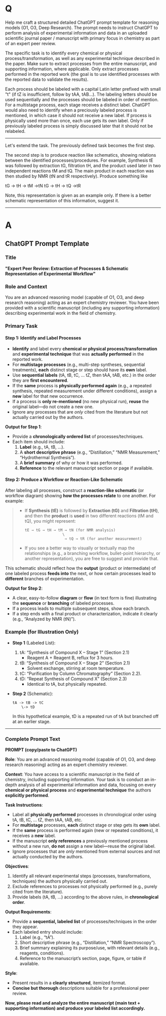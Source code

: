 # Q

Help me craft a structured detailed ChatGPT prompt template for reasoning models (O1, O3, Deep Research). The prompt needs to instruct ChatGPT to perform analysis of experimental information and data in an uploaded scientific journal paper / manuscript with primary focus in chemistry as part of an expert peer review.

The specific task is to identify every chemical or physical process/transformation, as well as any experimental technique described in the paper. Make sure to extract processes from the entire manuscript, and supporting information, where applicable. Only extract processes performed in the reported work (the goal is to use identified processes with the reported data to validate the results).

Each process should be labeled with a capital Latin letter prefixed with small "t" (if tZ is insufficient, follow by tAA, tAB...). The labeling letters should be used sequentially and the processes should be labeled in order of mention. For a multistage process, each stage receives a distinct label. ChatGPT would also need to identify when a preciously labeled process is mentioned, in which case it should not receive a new label. If process is physically used more than once, each use gets its own label. Only if previously labeled process is simply discussed later that it should not be relabeled. 

---

Let's extend the task. The previously defined task becomes the first step.

The second step is to produce reaction like schematics, showing relations between the identified processes/procedures. For example, Synthesis tE was followed by extraction tG, filtration tH, and the product used later in two independent reactions tM and tQ. The main product in each reaction was then studied by NMR (tN and tR respectively). Produce something like

tG -> tH -> tM ->tN
tG -> tH -> tQ ->tR

Note, this representation is given as an example only. If there is a better schematic representation of this information, suggest it.

---
# A

## ChatGPT Prompt Template

### Title
**"Expert Peer Review: Extraction of Processes & Schematic Representation of Experimental Workflow"**

### Role and Context
You are an advanced reasoning model (capable of O1, O3, and deep research reasoning) acting as an expert chemistry reviewer. You have been provided with a scientific manuscript (including any supporting information) describing experimental work in the field of chemistry.

### Primary Task

#### **Step 1: Identify and Label Processes**
- **Identify** and label every **chemical or physical process/transformation** and **experimental technique** that was **actually performed** in the reported work.  
- For **multistage processes** (e.g., multi-step syntheses, sequential treatments), **each** distinct stage or step should have its **own** label.  
- Use **sequential labels** (tA, tB, tC, … tZ, then tAA, tAB, etc.) in the order they are **first encountered**.  
- If the **same** process is **physically performed again** (e.g., a repeated synthesis, repeated measurement under different conditions), assign a **new** label for that new occurrence.  
- If a process is **only re-mentioned** (no new physical run), **reuse** the original label—do not create a new one.  
- Ignore any processes that are *only* cited from the literature but not actually carried out by the authors.

**Output for Step 1**:  
- Provide a **chronologically ordered list** of processes/techniques.  
- Each item should include:
  1. **Label** (e.g., tA, tB, …).  
  2. A **short descriptive phrase** (e.g., “Distillation,” “NMR Measurement,” “Hydrothermal Synthesis”).  
  3. A **brief summary** of why or how it was performed.  
  4. **Reference** to the relevant manuscript section or page if available.

#### **Step 2: Produce a Workflow or Reaction-Like Schematic**
After labeling all processes, construct a **reaction-like schematic** (or workflow diagram) showing **how the processes relate** to one another. For example:

> - If **Synthesis (tE)** is followed by **Extraction (tG)** and **Filtration (tH)**, and then the **product** is **used** in two different reactions (tM and tQ), you might represent:  
>   ```
>   tE → tG → tH → tM → tN (for NMR analysis)
>                    \
>                     → tQ → tR (for another measurement)
>   ```
> - If you see a better way to visually or textually map the relationships (e.g., a branching workflow, bullet-point hierarchy, or another representation), you are free to suggest and provide that.

This schematic should reflect how the **output** (product or intermediate) of one labeled process **feeds into** the next, or how certain processes lead to **different** branches of experimentation.

**Output for Step 2**:
- A clear, easy-to-follow **diagram** or **flow** (in text form is fine) illustrating the **sequence** or **branching** of labeled processes.  
- If a process leads to multiple subsequent steps, show each branch.  
- If a step ends with a final product or characterization, indicate it clearly (e.g., “Analyzed by NMR (tN)”).

### Example (for Illustration Only)

- **Step 1** (Labeled List):  
  1. tA: “Synthesis of Compound X – Stage 1” (Section 2.1)  
     - Reagent A + Reagent B, reflux for 3 hours.  
  2. tB: “Synthesis of Compound X – Stage 2” (Section 2.1)  
     - Solvent exchange, stirring at room temperature.  
  3. tC: “Purification by Column Chromatography” (Section 2.2).  
  4. tD: “Repeat Synthesis of Compound X” (Section 2.3)  
     - Identical to tA, but physically repeated.  

- **Step 2** (Schematic):

  ```
  tA -> tB -> tC
      \-> tD
  ```

  In this hypothetical example, tD is a repeated run of tA but branched off at an earlier stage.

---

### Complete Prompt Text

**PROMPT (copy/paste to ChatGPT)**

**Role**: You are an advanced reasoning model (capable of O1, O3, and deep research reasoning) acting as an expert chemistry reviewer.

**Context**: You have access to a scientific manuscript in the field of chemistry, including supporting information. Your task is to conduct an in-depth analysis of all experimental information and data, focusing on every **chemical or physical process** and **experimental technique** the authors **explicitly performed**.

**Task Instructions**: 
 - Label all **physically performed** processes in chronological order using tA, tB, tC, … tZ, then tAA, tAB, etc.  
 - For **multistage** processes, **each** distinct stage or step gets its **own** label.  
 - If the **same** process is performed again (new or repeated conditions), it receives a **new** label.  
 - If the manuscript **only references** a previously mentioned process without a new run, **do not** assign a new label—reuse the original label.  
 - Ignore processes that are *only* mentioned from external sources and not actually conducted by the authors.

**Objectives**:
 1. Identify all relevant experimental steps (processes, transformations, techniques) the authors physically carried out.
 2. Exclude references to processes not physically performed (e.g., purely cited from the literature).
 3. Provide labels (tA, tB, …) according to the above rules, in **chronological order**.

**Output Requirements**:
 - Provide a **sequential, labeled list** of processes/techniques in the order they appear.  
 - Each labeled entry should include:
   1. Label (e.g., “tA”).
   2. Short descriptive phrase (e.g., “Distillation,” “NMR Spectroscopy”).
   3. Brief summary explaining its purpose/use, with relevant details (e.g., reagents, conditions).
   4. Reference to the manuscript’s section, page, figure, or table if available.

**Style**:
 - Present results in a **clearly structured**, itemized format.
 - **Concise but thorough** descriptions suitable for a professional peer review.

**Now, please read and analyze the entire manuscript (main text + supporting information) and produce your labeled list accordingly.**

